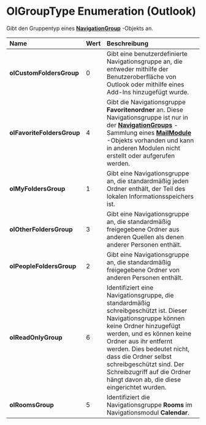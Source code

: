 
# OlGroupType Enumeration (Outlook)

Gibt den Gruppentyp eines  **[NavigationGroup](a96eb2b1-af1f-71b2-6a0b-dcb5078beb1f.md)** -Objekts an.



|**Name**|**Wert**|**Beschreibung**|
|:-----|:-----|:-----|
|**olCustomFoldersGroup**|0|Gibt eine benutzerdefinierte Navigationsgruppe an, die entweder mithilfe der Benutzeroberfläche von Outlook oder mithilfe eines Add-Ins hinzugefügt wurde.|
|**olFavoriteFoldersGroup**|4|Gibt die Navigationsgruppe  **Favoritenordner** an. Diese Navigationsgruppe ist nur in der **[NavigationGroups](23d7891a-41a0-679b-4654-0bfdcf9df2b4.md)** -Sammlung eines **[MailModule](df20efe5-be5c-952d-c6b7-20c20a83fda0.md)** -Objekts vorhanden und kann in anderen Modulen nicht erstellt oder aufgerufen werden.|
|**olMyFoldersGroup**|1|Gibt eine Navigationsgruppe an, die standardmäßig jeden Ordner enthält, der Teil des lokalen Informationsspeichers ist.|
|**olOtherFoldersGroup**|3|Gibt eine Navigationsgruppe an, die standardmäßig freigegebene Ordner aus anderen Quellen als denen anderer Personen enthält.|
|**olPeopleFoldersGroup**|2|Gibt eine Navigationsgruppe an, die standardmäßig freigegebene Ordner von anderen Personen enthält.|
|**olReadOnlyGroup**|6|Identifiziert eine Navigationsgruppe, die standardmäßig schreibgeschützt ist. Dieser Navigationsgruppe können keine Ordner hinzugefügt werden, und es können keine Ordner aus ihr entfernt werden. Dies bedeutet nicht, dass die Ordner selbst schreibgeschützt sind. Der Schreibzugriff auf die Ordner hängt davon ab, die diese eingerichtet wurden.|
|**olRoomsGroup**|5|Identifiziert die Navigationsgruppe  **Rooms** im Navigationsmodul **Calendar**.|
